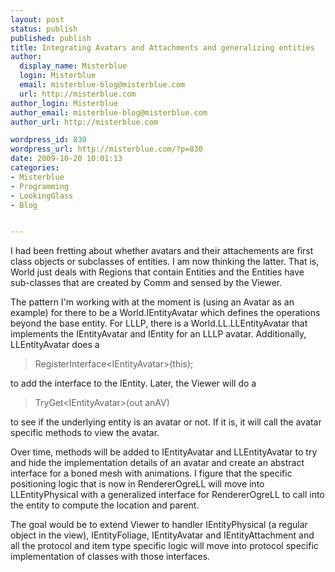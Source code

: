 ```yaml
---
layout: post
status: publish
published: publish
title: Integrating Avatars and Attachments and generalizing entities
author:
  display_name: Misterblue
  login: Misterblue
  email: misterblue-blog@misterblue.com
  url: http://misterblue.com
author_login: Misterblue
author_email: misterblue-blog@misterblue.com
author_url: http://misterblue.com

wordpress_id: 830
wordpress_url: http://misterblue.com/?p=830
date: 2009-10-20 10:01:13
categories:
- Misterblue
- Programming
- LookingGlass
- Blog


---
```

I had been fretting about whether avatars and their attachements are first class objects or subclasses of entities. I am now thinking the latter. That is, World just deals with Regions that contain Entities and the Entities have sub-classes that are created by Comm and sensed by the Viewer.

The pattern I'm working with at the moment is (using an Avatar as an example) for there to be a World.IEntityAvatar which defines the operations beyond the base entity. For LLLP, there is a World.LL.LLEntityAvatar that implements the IEntityAvatar and IEntity for an LLLP avatar. Additionally, LLEntityAvatar does a
<blockquote>RegisterInterface&lt;IEntityAvatar&gt;(this);</blockquote>
to add the interface to the IEntity. Later, the Viewer will do a
<blockquote>TryGet&lt;IEntityAvatar&gt;(out anAV)</blockquote>
to see if the underlying entity is an avatar or not. If it is, it will call the avatar specific methods to view the avatar.

Over time, methods will be added to IEntityAvatar and LLEntityAvatar to try and hide the implementation details of an avatar and create an abstract interface for a boned mesh with animations. I figure that the specific positioning logic that is now in RendererOgreLL will move into LLEntityPhysical with a generalized interface for RendererOgreLL to call into the entity to compute the location and parent.

The goal would be to extend Viewer to handler IEntityPhysical (a regular object in the view), IEntityFoliage, IEntityAvatar and IEntityAttachment and all the protocol and item type specific logic will move into protocol specific implementation of classes with those interfaces.
